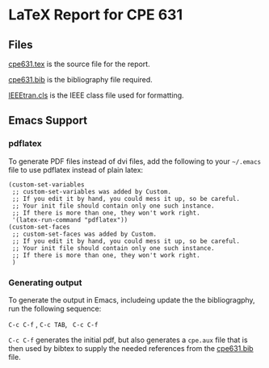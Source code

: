 # LaTeX Report for CPE 631
## Files
[cpe631.tex](https://github.com/ashtonchase/cpe631_report/blob/master/cpe631.tex) is the source file for the report.

[cpe631.bib](https://github.com/ashtonchase/cpe631_report/blob/master/cpe631.bib) is the bibliography file required.

[IEEEtran.cls](https://github.com/ashtonchase/cpe631_report/blob/master/IEEEtran.cls) is the IEEE class file used for formatting.


## Emacs Support

### pdflatex
To generate PDF files instead of dvi files, add the following to your ```~/.emacs``` file to use pdflatex instead of plain latex:

```
(custom-set-variables
 ;; custom-set-variables was added by Custom.
 ;; If you edit it by hand, you could mess it up, so be careful.
 ;; Your init file should contain only one such instance.
 ;; If there is more than one, they won't work right.                     
 '(latex-run-command "pdflatex"))
(custom-set-faces
 ;; custom-set-faces was added by Custom.                                                                                     
 ;; If you edit it by hand, you could mess it up, so be careful.                                                             
 ;; Your init file should contain only one such instance.                                                                     
 ;; If there is more than one, they won't work right.                                                                        
 )
```


### Generating output

To generate the output in Emacs, includeing update the the bibliogragphy, run the following sequence:

```C-c C-f``` , ```C-c TAB```, ``` C-c C-f```

```C-c C-f``` generates the initial pdf, but also generates a ```cpe.aux``` file that is then used by bibtex to supply the needed references from the [cpe631.bib](https://github.com/ashtonchase/cpe631_report/blob/master/cpe631.bib) file. 
